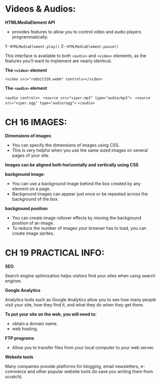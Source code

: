 # Videos & Audios:

**HTMLMediaElement API**

 - provides features to allow you to control video and audio players programmatically:
 
1- `HTMLMediaElement.play()`
2- `HTMLMediaElement.pause()`

This interface is available to both `<audio>` and `<video>` elements, as the features you'll want to implement are nearly identical.

**The `<video>` element**

`<video src="rabbit320.webm" controls></video>`

**The `<audio>` element**

`<audio controls>`
    ` <source src="viper.mp3" type="audio/mp3">`
    ` <source src="viper.ogg" type="audio/ogg">`
`</audio>`


# CH 16 IMAGES:

**Dimensions of images**:

- You can specify the dimensions of images using CSS. 
- This is very helpful when you use the same sized images on several pages of your site.

**Images can be aligned both horizontally and vertically using CSS**

**background image**:

- You can use a background image behind the box created by any element on a page.
- Background images can appear just once or be repeated across the background of the box.

**background position**

- You can create image rollover effects by moving the background position of an image.
- To reduce the number of images your browser has to load, you can create image sprites.


# CH 19 PRACTICAL INFO:

**SEO**

Search engine optimization helps visitors find your sites when using search engines.

**Google Analytics**

Analytics tools such as Google Analytics allow you to see how many people visit your site, how they find it, and what they do when they get there.

**To put your site on the web, you will need to:**

- obtain a domain name.
- web hosting.

**FTP programs**

- Allow you to transfer files from your local computer to your web server.

**Website tools**

Many companies provide platforms for blogging, email newsletters, e-commerce and other popular website tools (to save you writing them from scratch).